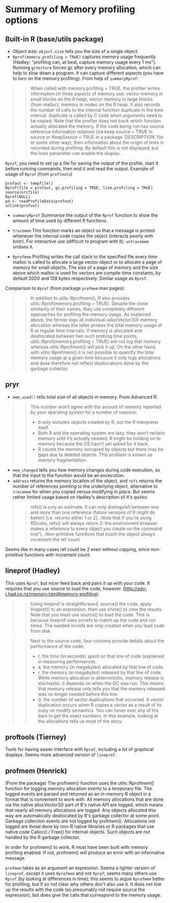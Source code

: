 # Summary of Memory profiling options

## Built-in R (base/utils package)

- Object size: `object.size` tells you the size of a single object. 
- `Rprof(memory.profiling = TRUE)` captures memory usage frequently (Hadley: "profiling can, at best, capture memory usage every 1 ms"). Running `gctorture` forces gc after every memory allocation, which can help to slow down a program. It can capture different aspects (you have to turn on the memory profiling). From help of `summaryRprof`: 

>> When called with memory.profiling = TRUE, the profiler writes information on three aspects of memory use: vector memory in small blocks on the R heap, vector memory in large blocks (from malloc), memory in nodes on the R heap. It also records the number of calls to the internal function duplicate in the time interval. duplicate is called by C code when arguments need to be copied. Note that the profiler does not track which function actually allocated the memory.
>> If the code being run has source reference information retained (via keep.source = TRUE in source or KeepSource = TRUE in a package ‘DESCRIPTION’ file or some other way), then information about the origin of lines is recorded during profiling. By default this is not displayed, but the lines parameter can enable the display.

`Rprof`, you need to set up a file for saving the output of the profile, start it before running commands, then end it and read the output. Example of usage of `Rprof` (from `proftools`)
```
profout <- tempfile()
Rprof(file = profout, gc.profiling = TRUE, line.profiling = TRUE)
source(srcfile)
Rprof(NULL)
pd <- readProfileData(profout)
unlink(profout)
```
- `summaryRprof` Summarise the output of the `Rprof` function to show the amount of time used by different R functions.

- `tracemem` This function marks an object so that a message is printed whenever the internal code copies the object (interacts poorly with knitr). For interactive use (difficult to program with it). `untracemem` undoes it.
- `Rprofmem` Profiling writes the call stack to the specified file every time malloc is called to allocate a large vector object or to allocate a page of memory for small objects. The size of a page of memory and the size above which malloc is used for vectors are compile-time constants, by default 2000 and 128 bytes respectively. Similar usage as `Rprof`. 

Comparison to `Rprof`  (from package `profmem` man pages):

>> In addition to utils::Rprofmem(), R also provides utils::Rprof(memory.profiling = TRUE). Despite the close similarity of their names, they use completely different approaches for profiling the memory usage. As explained above, the former logs all individual (allocVector3()) memory allocation whereas the latter probes the total memory usage of R at regular time intervals. If memory is allocated and deallocated between two such probing time points, utils::Rprof(memory.profiling = TRUE) will not log that memory whereas utils::Rprofmem() will pick it up. On the other hand, with utils::Rprofmem() it is not possible to quantify the total memory usage at a given time because it only logs allocations and does therefore not reflect deallocations done by the garbage collector.




## pryr

- `mem_used()` tells total size of all objects in memory. From Advanced R: 

>> This number won’t agree with the amount of memory reported by your operating system for a number of reasons:
>>
>> * It only includes objects created by R, not the R interpreter itself.
>> * Both R and the operating system are lazy: they won’t reclaim memory until it’s actually needed. R might be holding on to memory because the OS hasn’t yet asked for it back.
>> * R counts the memory occupied by objects but there may be gaps due to deleted objects. This problem is known as memory fragmentation.


- `mem_changed` tells you how memory changes during code execution, so that the input to the function would be an excecution.
- `address` returns the memory location of the object, and `refs` returns the number of references pointing to the underlying object, alternative to `tracemem` for when you copied versus modifying in place. But seems rather limited usage based on Hadley's description of it's quirks:

>> refs() is only an estimate. It can only distinguish between one and more than one reference (future versions of R might do better) [i.e. returns either 1 or 2]...Note that if you’re using RStudio, refs() will always return 2: the environment browser makes a reference to every object you create on the command line")...Non-primitive functions that touch the object always increment the ref count

Seems like in many cases ref could be 2 even without copying, since non-primitive functions with increment count.


## lineprof (Hadley)

This uses `Rprof`, but nicer feed back and pairs it up with your code. It requires that you use source to load the code, however. (http://adv-r.had.co.nz/memory.html#memory-profiling). 

>> Using lineprof is straightforward. source() the code, apply lineprof() to an expression, then use shine() to view the results. Note that you must use source() to load the code. This is because lineprof uses srcrefs to match up the code and run times. The needed srcrefs are only created when you load code from disk.

>> Next to the source code, four columns provide details about the performance of the code:
>>  * t, the time (in seconds) spent on that line of code (explained in measuring performance).
>>  * a, the memory (in megabytes) allocated by that line of code.
>>  * r, the memory (in megabytes) released by that line of code. While memory allocation is deterministic, memory release is stochastic: it depends on when the GC was run. This means that memory release only tells you that the memory released was no longer needed before this line.
>>  * d, the number of vector duplications that occurred. A vector duplication occurs when R copies a vector as a result of its copy on modify semantics.
>> You can hover over any of the bars to get the exact numbers. In this example, looking at the allocations tells us most of the story:

## proftools (Tierney)

Tools for having easier interface with `Rprof`, including a lot of graphical displays. Seems more advanced version of `lineprof`. 

## profmem (Henrick)

(From the package) The profmem() function uses the utils::Rprofmem() function for logging memory allocation events to a temporary file. The logged events are parsed and returned as an in-memory R object in a format that is convenient to work with. All memory allocations that are done via the native allocVector3() part of R's native API are logged, which means that nearly all memory allocations are logged. Any objects allocated this way are automatically deallocated by R's garbage collector at some point. Garbage collection events are not logged by profmem(). Allocations not logged are those done by non-R native libraries or R packages that use native code Calloc() / Free() for internal objects. Such objects are not handled by the R garbage collector.

In order for profmem() to work, R must have been built with memory profiling enabled. If not, profmem() will produce an error with an informative message.

`profmem` takes as an argument an expression. Seems a lighter version of `lineprof`, except it uses `Rprofmem` and not `Rprof`; seems many others use `Rprof` (by looking at differences in time); this seems to argue `Rprofmem` better for profiling, but if so not clear why others don't also use it. It does not line up the results with the code (so presumably not require source the expression), but does give the calls that correspond to the memory usage. 


